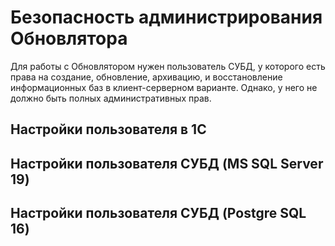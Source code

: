 # Безопасность администрирования Обновлятора

Для работы с Обновлятором нужен пользователь СУБД, у которого есть права на создание, обновление, архивацию, и восстановление информационных баз в клиент-серверном варианте.
Однако, у него не должно быть полных административных прав.

## Настройки пользователя в 1С

## Настройки пользователя СУБД (MS SQL Server 19)

## Настройки пользователя СУБД (Postgre SQL 16)
